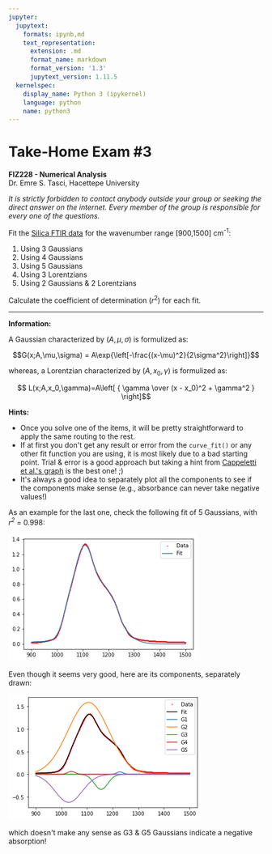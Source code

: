 ```yaml
---
jupyter:
  jupytext:
    formats: ipynb,md
    text_representation:
      extension: .md
      format_name: markdown
      format_version: '1.3'
      jupytext_version: 1.11.5
  kernelspec:
    display_name: Python 3 (ipykernel)
    language: python
    name: python3
---
```


# Take-Home Exam #3
**FIZ228 - Numerical Analysis**  
Dr. Emre S. Tasci, Hacettepe University

_It is strictly forbidden to contact anybody outside your group or seeking the direct answer on the internet. Every member of the group is responsible for every one of the questions._


Fit the [Silica FTIR data](https://hadi.hacettepe.edu.tr/mod/resource/view.php?id=1184881) for the wavenumber range [900,1500] cm<sup>-1</sup>:

1. Using 3 Gaussians
2. Using 4 Gaussians
3. Using 5 Gaussians
4. Using 3 Lorentzians
5. Using 2 Gaussians & 2 Lorentzians

Calculate the coefficient of determination ($r^2$) for each fit.


<hr>

**Information:**

A Gaussian characterized by ($A,\mu,\sigma$) is formulized as:

$$G(x;A,\mu,\sigma) = A\exp{\left[-\frac{(x-\mu)^2}{2\sigma^2}\right]}$$

whereas, a Lorentzian characterized by ($A,x_0,\gamma$) is formulized as:

$$ L(x;A,x_0,\gamma)=A\left[ { \gamma \over (x - x_0)^2 + \gamma^2  } \right]$$


**Hints:**

* Once you solve one of the items, it will be pretty straightforward to apply the same routing to the rest.
* If at first you don't get any result or error from the `curve_fit()` or any other fit function you are using, it is most likely due to a bad starting point. Trial & error is a good approach but taking a hint from [Cappeletti et al.'s graph](https://hadi.hacettepe.edu.tr/course/view.php?id=150905#section-7) is the best one! ;)
* It's always a good idea to separately plot all the components to see if the components make sense (e.g., absorbance can never take negative values!)


As an example for the last one, check the following fit of 5 Gaussians, with _r<sup>2</sup>_ = 0.998:

![HW3_bad5G_sum.png](imgs/HW3_bad5G_sum.png)

Even though it seems very good, here are its components, separately drawn:

![HW3_bad5G.png](imgs/HW3_bad5G.png)

which doesn't make any sense as G3 & G5 Gaussians indicate a negative absorption!

```python

```
